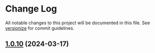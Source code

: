 # Change Log

All notable changes to this project will be documented in this file. See [versionize](https://github.com/versionize/versionize) for commit guidelines.

<a name="1.0.10"></a>
## [1.0.10](https://www.github.com/aheintz/hzcache/releases/tag/v1.0.10) (2024-03-17)

